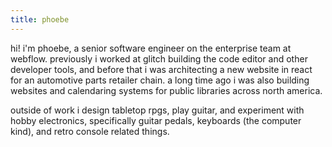 ```yaml
---
title: phoebe
---
```


hi! i'm phoebe, a senior software engineer on the enterprise team at webflow.
previously i worked at glitch building the code editor and other developer
tools, and before that i was architecting a new website in react for an
automotive parts retailer chain. a long time ago i was also building websites
and calendaring systems for public libraries across north america.

outside of work i design tabletop rpgs, play guitar, and experiment with hobby electronics,
specifically guitar pedals, keyboards (the computer kind), and retro
console related things.
